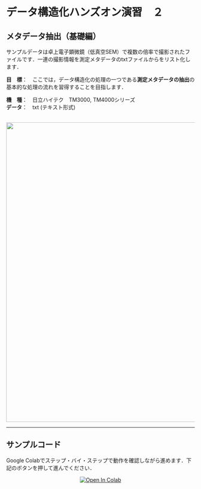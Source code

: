 # データ構造化ハンズオン演習　２

## メタデータ抽出（基礎編）
サンプルデータは卓上電子顕微鏡（低真空SEM）で複数の倍率で撮影されたファイルです．一連の撮影情報を測定メタデータのtxtファイルからをリスト化します．

**目　標**：　ここでは，データ構造化の処理の一つである**測定メタデータの抽出**の基本的な処理の流れを習得することを目指します．

**機　種**：　日立ハイテク　TM3000, TM4000シリーズ   
**データ**：　txt (テキスト形式)    

<br>

<div align="center">                                                                                                                
<img src="https://user-images.githubusercontent.com/38028745/133568158-b10fe1c0-8024-434e-8bd6-23d71cfb6ffb.png" width = "800px">
</div>

<hr>

## サンプルコード
Google Colabでステップ・バイ・ステップで動作を確認しながら進めます．下記のボタンを押して進んでください．

<div align="center">
<a href="https://colab.research.google.com/github/ARIM-Japan/Training_Program_2/blob/main/Training_2.ipynb">
  <img src="https://colab.research.google.com/assets/colab-badge.svg" alt="Open In Colab"/>
</a>
</div>



